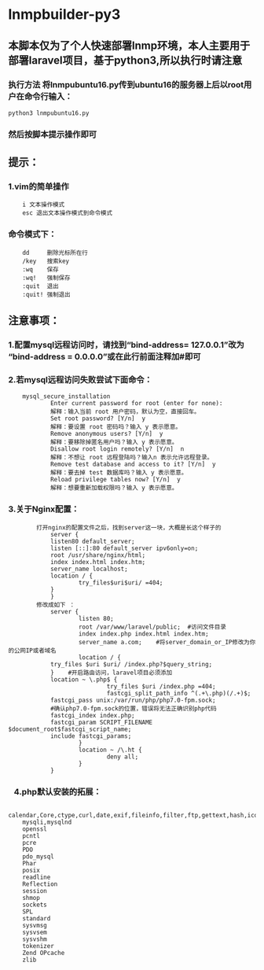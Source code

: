 # lnmpbuilder-py3
## 本脚本仅为了个人快速部署lnmp环境，本人主要用于部署laravel项目，基于python3,所以执行时请注意
### 执行方法 将lnmpubuntu16.py传到ubuntu16的服务器上后以root用户在命令行输入： <br>
	python3 lnmpubuntu16.py
### 然后按脚本提示操作即可

## 提示：
###	1.vim的简单操作
        i 文本操作模式
        esc 退出文本操作模式到命令模式
###	命令模式下：
        dd     删除光标所在行
        /key   搜索key
        :wq    保存
        :wq!   强制保存
        :quit  退出
        :quit! 强制退出

## 注意事项：
###    1.配置mysql远程访问时，请找到“bind-address= 127.0.0.1”改为 “bind-address = 0.0.0.0”或在此行前面注释加#即可
###    2.若mysql远程访问失败尝试下面命令：
        mysql_secure_installation
				Enter current password for root (enter for none):
				解释：输入当前 root 用户密码，默认为空，直接回车。
				Set root password? [Y/n]  y
				解释：要设置 root 密码吗？输入 y 表示愿意。
				Remove anonymous users? [Y/n]  y
				解释：要移除掉匿名用户吗？输入 y 表示愿意。
				Disallow root login remotely? [Y/n]  n
				解释：不想让 root 远程登陆吗？输入n 表示允许远程登录。
				Remove test database and access to it? [Y/n]  y
				解释：要去掉 test 数据库吗？输入 y 表示愿意。
				Reload privilege tables now? [Y/n]  y
				解释：想要重新加载权限吗？输入 y 表示愿意。
###    3.关于Nginx配置：
        	打开nginx的配置文件之后，找到server这一块，大概是长这个样子的
                server {
                listen80 default_server;
                listen [::]:80 default_server ipv6only=on;
                root /usr/share/nginx/html;
                index index.html index.htm;
                server_name localhost;
                location / {
                        try_files$uri$uri/ =404;
                }
                }
            修改成如下 ：
                server {
                        listen 80;
                        root /var/www/laravel/public;  #访问文件目录
                        index index.php index.html index.htm;
                        server_name a.com;    #将server_domain_or_IP修改为你的公网IP或者域名
                        location / {
				try_files $uri $uri/ /index.php?$query_string;
				}    #开启路由访问，laravel项目必须添加
				location ~ \.php$ {
                                try_files $uri /index.php =404;
                                fastcgi_split_path_info ^(.+\.php)(/.+)$;
				fastcgi_pass unix:/var/run/php/php7.0-fpm.sock; 
				#确认php7.0-fpm.sock的位置，错误将无法正确识别php代码
				fastcgi_index index.php;
				fastcgi_param SCRIPT_FILENAME $document_root$fastcgi_script_name;
				include fastcgi_params;
                        }
                        location ~ /\.ht {
                                deny all;
                        }
                }
###    4.php默认安装的拓展：
		calendar,Core,ctype,curl,date,exif,fileinfo,filter,ftp,gettext,hash,iconv,json,libxml
		mysqli,mysqlnd
		openssl
		pcntl
		pcre
		PDO
		pdo_mysql
		Phar
		posix
		readline
		Reflection
		session
		shmop
		sockets
		SPL
		standard
		sysvmsg
		sysvsem
		sysvshm
		tokenizer
		Zend OPcache
		zlib
